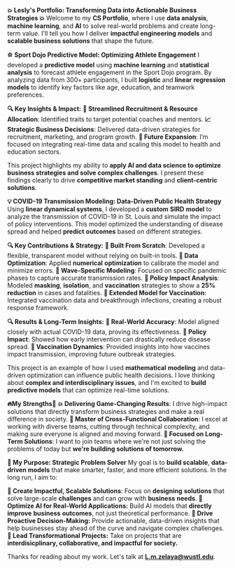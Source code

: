 **💥 Lesly's Portfolio: Transforming Data into Actionable Business Strategies 💥**
Welcome to my **CS Portfolio**, where I use **data analysis**, **machine learning**, and **AI** to solve real-world problems and create long-term value. I'll tell you how I deliver **impactful engineering models** and **scalable business solutions** that shape the future.

⚽ **Sport Dojo Predictive Model: Optimizing Athlete Engagement**
I developed a **predictive model** using **machine learning** and **statistical analysis** to forecast athlete engagement in the Sport Dojo program. By analyzing data from 300+ participants, I built **logistic** and **linear** **regression** **models** to identify key factors like age, education, and teamwork preferences.

**🔍 Key Insights & Impact:**
**🔹 Streamlined Recruitment & Resource Allocation**: Identified traits to target potential coaches and mentors.
**📈 Strategic Business Decisions**: Delivered data-driven strategies for recruitment, marketing, and program growth.
**🔄 Future Expansion**: I’m focused on integrating real-time data and scaling this model to health and education sectors.

This project highlights my ability to **apply AI and data science to optimize business strategies and solve complex challenges**. I present these findings clearly to drive **competitive market standing** and **client-centric solutions**.

**💡 COVID-19 Transmission Modeling: Data-Driven Public Health Strategy**
Using **linear dynamical systems**, I developed a **custom** **SIRD** **model** to analyze the transmission of COVID-19 in St. Louis and simulate the impact of policy interventions. This model optimized the understanding of disease spread and helped **predict** **outcomes** based on different strategies.

**🔍 Key Contributions & Strategy:**
**🔹 Built From Scratch**: Developed a flexible, transparent model without relying on built-in tools.
**🔹 Data Optimization**: Applied **numerical** **optimization** to calibrate the model and minimize errors.
**🔹 Wave-Specific Modeling**: Focused on specific pandemic phases to capture accurate transmission rates.
**🔹 Policy Impact Analysis**: Modeled **masking**, **isolation**, and **vaccination** strategies to show a **25% reduction** in cases and fatalities.
**🔹 Extended Model for Vaccination**: Integrated vaccination data and breakthrough infections, creating a robust response framework.

**🔍 Results & Long-Term Insights:**
**🔹 Real-World Accuracy**: Model aligned closely with actual COVID-19 data, proving its effectiveness.
**🔹 Policy Impact**: Showed how early intervention can drastically reduce disease spread.
**🔹 Vaccination Dynamics**: Provided insights into how vaccines impact transmission, improving future outbreak strategies.

This project is an example of how I used **mathematical** **modeling** and data-driven optimization can influence public health decisions. I love thinking about **complex and interdisciplinary issues**, and I'm excited to **build predictive models** that can optimize real-time solutions.

**🔥My Strengths💪**
**💥 Delivering Game-Changing Results**: I drive high-impact solutions that directly transform business strategies and make a real difference in society.
**🤝 Master of Cross-Functional Collaboration**: I excel at working with diverse teams, cutting through technical complexity, and making sure everyone is aligned and moving forward.
**🎯 Focused on Long-Term Solutions**: I want to join teams where we're not just solving the problems of today but **we're building solutions of tomorrow.**

**🚀 My Purpose: Strategic Problem Solver**
My goal is to **build scalable**, **data-driven models** that make smarter, faster, and more efficient solutions. In the long run, I aim to:

**🔹 Create Impactful, Scalable Solutions**: Focus on **designing** **solutions** that solve large-scale **challenges** and can grow with **business** **needs**.
**🔹 Optimize AI for Real-World Applications:** Build AI models that **directly** **improve** **business** **outcomes**, not just theoretical performance.
**🔹 Drive Proactive Decision-Making:** Provide actionable, data-driven insights that help businesses stay ahead of the curve and navigate complex challenges.
**🔹 Lead Transformational Projects:** Take on projects that are **interdisicplinary, collaborative, and impactful for society.**

Thanks for reading about my work. Let's talk at **L.m.zelaya@wustl.edu**.
